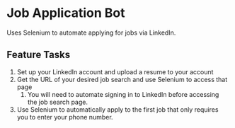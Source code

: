 # Job Application Bot
Uses Selenium to automate applying for jobs via LinkedIn.

## Feature Tasks
1. Set up your LinkedIn account and upload a resume to your account
1. Get the URL of your desired job search and use Selenium to access that page
   1. You will need to automate signing in to LinkedIn before accessing the job search page.
1. Use Selenium to automatically apply to the first job that only requires you to enter your phone number.